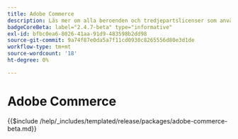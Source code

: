 ```yaml
---
title: Adobe Commerce
description: Läs mer om alla beroenden och tredjepartslicenser som används i Adobe Commerce.
badgeCoreBeta: label="2.4.7-beta" type="informative"
exl-id: bfbc0ea6-8026-41aa-91d9-483598b2dd98
source-git-commit: 9a74f87e0da5a7f11cd0930c8265556d80e3d1de
workflow-type: tm+mt
source-wordcount: '18'
ht-degree: 0%

---
```


# Adobe Commerce

{{$include /help/_includes/templated/release/packages/adobe-commerce-beta.md}}
